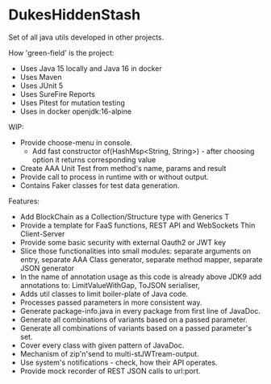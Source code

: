 # DukesHiddenStash
Set of all java utils developed in other projects.

How 'green-field' is the project:
- Uses Java 15 locally and Java 16 in docker
- Uses Maven
- Uses JUnit 5
- Uses SureFire Reports
- Uses Pitest for mutation testing
- Uses in docker openjdk:16-alpine

WIP:
- Provide choose-menu in console.
  - Add fast constructor of(HashMsp<String, String>) - after choosing option it returns corresponding value
- Create AAA Unit Test from method's name, params and result
- Provide call to process in runtime with or without output.
- Contains Faker classes for test data generation.

Features:

- Add BlockChain as a Collection/Structure type with Generics T
- Provide a template for FaaS functions, REST API and WebSockets Thin Client-Server
- Provide some basic security with external Oauth2 or JWT key
- Slice those functionalities into small modules: separate arguments on entry,
  separate AAA Class generator, separate method mapper, separate JSON generator
- In the name of annotation usage as this code is already above JDK9 add annotations to: LimitValueWithGap,
  ToJSON serialiser,
- Adds util classes to limit boiler-plate of Java code.
- Processes passed parameters in more consistent way.
- Generate package-info.java in every package from first line of JavaDoc.
- Generate all combinations of variants based on a passed parameter.
- Generate all combinations of variants based on a passed parameter's set.
- Cover every class with given pattern of JavaDoc.
- Mechanism of zip'n'send to multi-stJWTream-output.
- Use system's notifications - check, how their API operates.
- Provide mock recorder of REST JSON calls to url:port.
